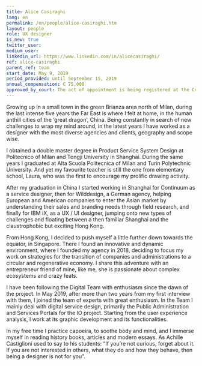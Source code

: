 ```yaml
---
title: Alice Casiraghi
lang: en
permalink: /en/people/alice-casiraghi.htm
layout: people
role: UX designer
is_new: true
twitter_user: 
medium_user:
linkedin_url: https://www.linkedin.com/in/alicecasiraghi/
ref: alice-casiraghi
parent_ref: team
start_date: May 9, 2019
period_provided: until September 15, 2019
annual_compensation: € 75,000
approved_by_court: The act of appointment is being registered at the Court of Auditors.
---
```

Growing up in a small town in the green Brianza area north of Milan, during the last intense five years the Far East is where I felt at home, in the human anthill cities of the ‘great dragon’, China. Being constantly in search of new challenges to wrap my mind around, in the latest years I have worked as a designer with the most diverse agencies and clients, geography and scope wise.

I obtained a double master degree in Product Service System Design at Politecnico of Milan and Tongji University in Shanghai. During the same years I graduated at Alta Scuola Politecnica of Milan and Turin Polytechnic University. And yet my favourite teacher is still the one from elementary school, Laura, who was the first to encourage my prolific drawing activity.

After my graduation in China I started working in Shanghai for Continuum as a service designer, then for Wilddesign, a German agency, helping European and American companies to enter the Asian market by understanding their sales and branding needs through field research, and finally for IBM iX, as a UX / UI designer, jumping onto new types of challenges and floating between a then familiar Shanghai and the claustrophobic but exciting Hong Kong.

From Hong Kong, I decided to push myself a little further down towards the equator, in Singapore. There I found an innovative and dynamic environment, where I founded my agency in 2018, deciding to focus my work on strategies for the transition of companies and administrations to a circular and regenerative economy. I share this adventure with an entrepreneur friend of mine, like me, she is passionate about complex ecosystems and crazy feats.

I have been following the Digital Team with enthusiasm since the dawn of the project. In May 2019, after more than two years from my first interview with them, I joined the team of experts with great enthusiasm. In the Team I mainly deal with digital service design, primarily the Public Administration and Services Portals for the IO project. Starting from the user experience analysis, I work at its graphic development and its functionalities.

In my free time I practice capoeira, to soothe body and mind, and I immerse myself in reading history books, articles and modern essays. As Achille Castiglioni used to say to his students: “If you’re not curious, forget about it. If you are not interested in others, what they do and how they behave, then being a designer is not for you”.
